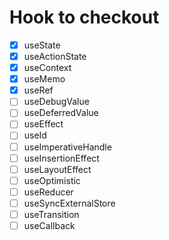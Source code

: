 # Hook to checkout

- [x] useState
- [x] useActionState
- [x] useContext
- [x] useMemo
- [x] useRef
- [ ] useDebugValue
- [ ] useDeferredValue
- [ ] useEffect
- [ ] useId
- [ ] useImperativeHandle
- [ ] useInsertionEffect
- [ ] useLayoutEffect
- [ ] useOptimistic
- [ ] useReducer
- [ ] useSyncExternalStore
- [ ] useTransition
- [ ] useCallback
